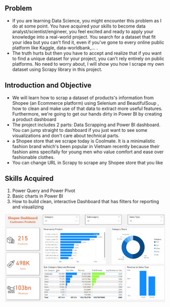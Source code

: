 ## Problem ##
* If you are learning Data Science, you might encounter this problem as I do at some point. You have acquired your skills to become data analyst/scientist/engineer, you feel excited and ready to apply your knowledge into a real-world project. You search for a dataset that fit your idea but you can't find it, even if you've gone to every online public platform like Kaggle, data-worldbank,... .
* The truth hurts but then you have to accept and realize that if you want to find a unique dataset for your project, you can't rely entirely on public platforms. No need to worry about, I will show you how I scrape my own dataset using Scrapy library in this project.

## Introduction and Objective ##
* We will learn how to scrap a dataset of products's information from Shopee (an Ecommerce platform) using Selenium and BeautifulSoup , how to clean and make use of that data to extract more useful features. Furthermore, we're going to get our hands dirty in Power BI by creating a product dashboard
* The project includes 2 parts: Data Scrapping and Power BI dashboard. You can jump straight to dashboard if you just want to see some visualizations and don't care about technical parts.
* a Shopee store that we scrape today is Coolmate. It is a minimalistic fashion brand which's been popular in Vietnam recently because their fashion aims specifally for young men who value comfort and ease over fashionable clothes. 
* You can change URL in Scrapy to scrape any Shopee store that you like

## Skills Acquired ##
1. Power Query and Power Pivot
2. Basic charts in Power BI
3. How to build clean, interactive Dashboard that has filters for reporting and visualizing

![plot](./Dashboard.png)
